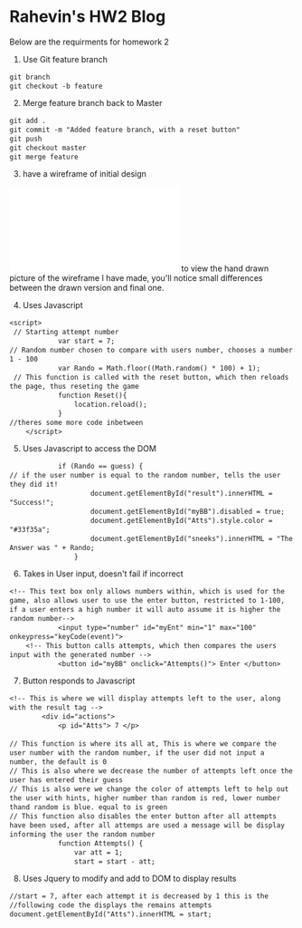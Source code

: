 # Rahevin's HW2 Blog 

Below are the requirments for homework 2

1) Use Git feature branch
```
git branch
git checkout -b feature
```


2) Merge feature branch back to Master
```
git add .
git commit -m "Added feature branch, with a reset button"
git push
git checkout master
git merge feature
```


3) have a wireframe of initial design

![Click Me](./wireframe.pdf) to view the hand drawn picture of the wireframe I have made, you'll notice small differences between the drawn version and final one.


4) Uses Javascript
``` 
<script>
 // Starting attempt number
            var start = 7;
// Random number chosen to compare with users number, chooses a number 1 - 100
            var Rando = Math.floor((Math.random() * 100) + 1);
 // This function is called with the reset button, which then reloads the page, thus reseting the game
            function Reset(){
                location.reload();
            }
//theres some more code inbetween
    </script>

```


5) Uses Javascript to access the DOM
```
            if (Rando == guess) {
// if the user number is equal to the random number, tells the user they did it!
                    document.getElementById("result").innerHTML = "Success!";
                    document.getElementById("myBB").disabled = true;
                    document.getElementById("Atts").style.color = "#33f35a";
                    document.getElementById("sneeks").innerHTML = "The Answer was " + Rando;
                }
```                


6) Takes in User input, doesn't fail if incorrect
```
<!-- This text box only allows numbers within, which is used for the game, also allows user to use the enter button, restricted to 1-100, if a user enters a high number it will auto assume it is higher the random number-->
            <input type="number" id="myEnt" min="1" max="100" onkeypress="keyCode(event)">
    <!-- This button calls attempts, which then compares the users input with the generated number -->
            <button id="myBB" onclick="Attempts()"> Enter </button>
```


7) Button responds to Javascript
```
<!-- This is where we will display attempts left to the user, along with the result tag -->
        <div id="actions">
            <p id="Atts"> 7 </p>

// This function is where its all at, This is where we compare the user number with the random number, if the user did not input a number, the default is 0
// This is also where we decrease the number of attempts left once the user has entered their guess
// This is also were we change the color of attempts left to help out the user with hints, higher number than random is red, lower number thand random is blue. equal to is green
// This function also disables the enter button after all attempts have been used, after all attemps are used a message will be display informing the user the random number
            function Attempts() {
                var att = 1;
                start = start - att;              
```


8) Uses Jquery to modify and add to DOM to display results
```
//start = 7, after each attempt it is decreased by 1 this is the 
//following code the displays the remains attempts
document.getElementById("Atts").innerHTML = start;
```